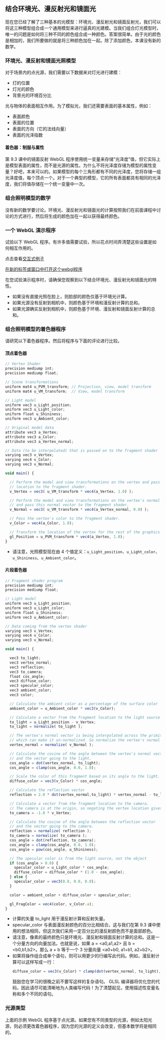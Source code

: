 ## 结合环境光、漫反射光和镜面光

现在您已经了解了三种基本的光模型：环境光、漫反射光和镜面反射光，我们可以将这三种模型组合成一个通用模型来进行逼真的光建模。当我们组合灯光模型时，唯一的问题是如何将三种不同的颜色组合成一种颜色。答案很简单。由于光的颜色是相加的，我们所要做的就是将三种颜色加在一起。除了添加颜色，本课没有新的数学。

### 环境光、漫反射和镜面光照模型

对于场景内的点光源，我们需要以下数据来对灯光进行建模：

- 灯的位置
- 灯光的颜色
- 背景光的环境百分比

光与物体的表面相互作用。为了模拟光，我们还需要表面的基本属性，例如：

- 表面颜色
- 表面的位置
- 表面的方向（它的法线向量）
- 表面的光泽指数

#### 着色器：制服与属性

第 9.3 课中的镜面反射 WebGL 程序使用统一变量来存储“光泽度”值，但它实际上是模型表面的属性，而不是光源的属性。为什么不将光泽度存储为模型的属性变量？好吧，本来可以的。如果模型的每个三角形都有不同的光泽度，您将存储一组光泽度值，每个顶点一个。对于一个典型的模型，它的所有表面都具有相同的光泽度，我们将值存储在一个统一变量中一次。

### 组合照明模型的数学

没有新的数学要讨论。环境光、漫反射光和镜面光的计算按照我们在前面课程中讨论的方式进行，然后将生成的颜色加在一起以获得最终颜色。

### 一个 WebGL 演示程序

试验以下 WebGL 程序。有许多值需要试验，所以花点时间弄清楚这些设置是如何相互作用的。

点击查看[交互式例子](http://learnwebgl.brown37.net/09_lights/lights_combined.html#a-webgl-demo-program)

[在新的标签或窗口中打开这个webgl程序](http://learnwebgl.brown37.net/09_lights/light_combined/light_combined.html)

在您试验演示程序时，请确保您观察到以下结合环境光、漫反射光和镜面光的特性。

- 如果没有直接光照在脸上，则脸部的颜色仅基于环境光计算。
- 如果光源没有反射到相机中，则颜色基于环境和漫反射计算的总和。
- 如果光源确实反射到相机中，则颜色基于环境、漫反射和镜面反射计算的总和。

### 组合照明模型的着色器程序

请研究以下着色器程序。然后将程序与下面的评论进行比较。

#### 顶点着色器
```JavaScript
// Vertex Shader
precision mediump int;
precision mediump float;

// Scene transformations
uniform mat4 u_PVM_transform; // Projection, view, model transform
uniform mat4 u_VM_transform;  // View, model transform

// Light model
uniform vec3 u_Light_position;
uniform vec3 u_Light_color;
uniform float u_Shininess;
uniform vec3 u_Ambient_color;

// Original model data
attribute vec3 a_Vertex;
attribute vec3 a_Color;
attribute vec3 a_Vertex_normal;

// Data (to be interpolated) that is passed on to the fragment shader
varying vec3 v_Vertex;
varying vec4 v_Color;
varying vec3 v_Normal;

void main() {

  // Perform the model and view transformations on the vertex and pass this
  // location to the fragment shader.
  v_Vertex = vec3( u_VM_transform * vec4(a_Vertex, 1.0) );

  // Perform the model and view transformations on the vertex's normal vector
  // and pass this normal vector to the fragment shader.
  v_Normal = vec3( u_VM_transform * vec4(a_Vertex_normal, 0.0) );

  // Pass the vertex's color to the fragment shader.
  v_Color = vec4(a_Color, 1.0);

  // Transform the location of the vertex for the rest of the graphics pipeline
  gl_Position = u_PVM_transform * vec4(a_Vertex, 1.0);
}
```
- 请注意，光照模型现在由 4 个值定义：`u_Light_position`、`u_Light_color`、`u_Shininess`、`u_Ambient_color`。

#### 片段着色器
```JavaScript
// Fragment shader program
precision mediump int;
precision mediump float;

// Light model
uniform vec3 u_Light_position;
uniform vec3 u_Light_color;
uniform float u_Shininess;
uniform vec3 u_Ambient_color;

// Data coming from the vertex shader
varying vec3 v_Vertex;
varying vec4 v_Color;
varying vec3 v_Normal;

void main() {

  vec3 to_light;
  vec3 vertex_normal;
  vec3 reflection;
  vec3 to_camera;
  float cos_angle;
  vec3 diffuse_color;
  vec3 specular_color;
  vec3 ambient_color;
  vec3 color;

  // Calculate the ambient color as a percentage of the surface color
  ambient_color = u_Ambient_color * vec3(v_Color);

  // Calculate a vector from the fragment location to the light source
  to_light = u_Light_position - v_Vertex;
  to_light = normalize( to_light );

  // The vertex's normal vector is being interpolated across the primitive
  // which can make it un-normalized. So normalize the vertex's normal vector.
  vertex_normal = normalize( v_Normal );

  // Calculate the cosine of the angle between the vertex's normal vector
  // and the vector going to the light.
  cos_angle = dot(vertex_normal, to_light);
  cos_angle = clamp(cos_angle, 0.0, 1.0);

  // Scale the color of this fragment based on its angle to the light.
  diffuse_color = vec3(v_Color) * cos_angle;

  // Calculate the reflection vector
  reflection = 2.0 * dot(vertex_normal,to_light) * vertex_normal - to_light;

  // Calculate a vector from the fragment location to the camera.
  // The camera is at the origin, so negating the vertex location gives the vector
  to_camera = -1.0 * v_Vertex;

  // Calculate the cosine of the angle between the reflection vector
  // and the vector going to the camera.
  reflection = normalize( reflection );
  to_camera = normalize( to_camera );
  cos_angle = dot(reflection, to_camera);
  cos_angle = clamp(cos_angle, 0.0, 1.0);
  cos_angle = pow(cos_angle, u_Shininess);

  // The specular color is from the light source, not the object
  if (cos_angle > 0.0) {
    specular_color = u_Light_color * cos_angle;
    diffuse_color = diffuse_color * (1.0 - cos_angle);
  } else {
    specular_color = vec3(0.0, 0.0, 0.0);
  }

  color = ambient_color + diffuse_color + specular_color;

  gl_FragColor = vec4(color, v_Color.a);
}
```

- 计算的矢量 to_light 用于漫反射计算和反射矢量。
- specular_color 与表面漫反射颜色的百分比相结合。这与我们在第 9.3 课中使用的想法相同，但这次我们采用一定百分比的漫反射颜色而不是面部颜色。
- 请注意，像素的最终颜色只是环境光、漫反射和镜面反射计算的总和。这是一个分量方向的向量加法。也就是说，如果 a = \<a0,a1,a2> 且 b = \<b0,b1,b2>。那么 a + b 等于一个 3 分量向量 \<a0+b0, a1+b1, a2+b2>。
- 如果将操作组合成单个语句，则可以用更少的行编写此代码。例如，漫反射计算可以这样写成一行：
    ```JavaScript
    diffuse_color = vec3(v_Color) * clamp(dot(vertex_normal, to_light), 0.0, 1.0);
    ```
    鼓励您在学习的很晚之前不要写这样的复杂语句。 GLSL 编译器将优化您的代码，因此请尽可能清晰地为人类编写代码！为了清楚起见，使用描述性变量名称和多个不同的语句。

### 光源类型

上面的示例 WebGL 程序基于点光源。如果您有不同类型的光源，例如太阳光源，则必须更改着色器程序，因为您的光源的定义会改变，但基本数学将是相同的。